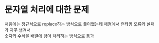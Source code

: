 # 문자열 처리에 대한 문제

처음에는 정규식으로 replace하는 방식으로 풀이했는데 채점에서 런타임 오류와 실패가 자꾸 생겨서<br>
숫자와 수식을 배열에 담아 처리하는 방식으로 통과
